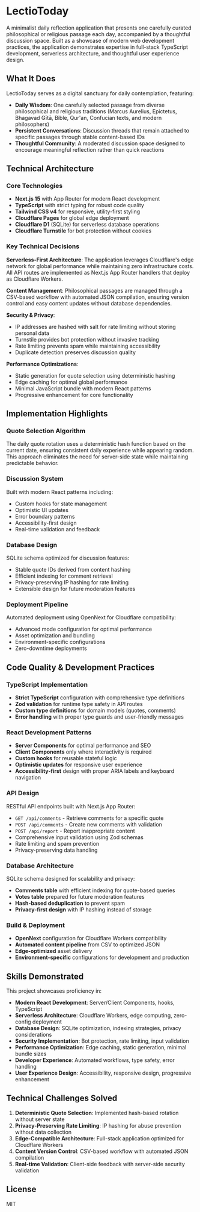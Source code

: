 # LectioToday

A minimalist daily reflection application that presents one carefully curated philosophical or religious passage each day, accompanied by a thoughtful discussion space. Built as a showcase of modern web development practices, the application demonstrates expertise in full-stack TypeScript development, serverless architecture, and thoughtful user experience design.

## What It Does

LectioToday serves as a digital sanctuary for daily contemplation, featuring:

- **Daily Wisdom**: One carefully selected passage from diverse philosophical and religious traditions (Marcus Aurelius, Epictetus, Bhagavad Gītā, Bible, Qur'an, Confucian texts, and modern philosophers)
- **Persistent Conversations**: Discussion threads that remain attached to specific passages through stable content-based IDs
- **Thoughtful Community**: A moderated discussion space designed to encourage meaningful reflection rather than quick reactions

## Technical Architecture

### Core Technologies

- **Next.js 15** with App Router for modern React development
- **TypeScript** with strict typing for robust code quality
- **Tailwind CSS v4** for responsive, utility-first styling
- **Cloudflare Pages** for global edge deployment
- **Cloudflare D1** (SQLite) for serverless database operations
- **Cloudflare Turnstile** for bot protection without cookies

### Key Technical Decisions

**Serverless-First Architecture**: The application leverages Cloudflare's edge network for global performance while maintaining zero infrastructure costs. All API routes are implemented as Next.js App Router handlers that deploy as Cloudflare Workers.

**Content Management**: Philosophical passages are managed through a CSV-based workflow with automated JSON compilation, ensuring version control and easy content updates without database dependencies.

**Security & Privacy**:

- IP addresses are hashed with salt for rate limiting without storing personal data
- Turnstile provides bot protection without invasive tracking
- Rate limiting prevents spam while maintaining accessibility
- Duplicate detection preserves discussion quality

**Performance Optimizations**:

- Static generation for quote selection using deterministic hashing
- Edge caching for optimal global performance
- Minimal JavaScript bundle with modern React patterns
- Progressive enhancement for core functionality

## Implementation Highlights

### Quote Selection Algorithm

The daily quote rotation uses a deterministic hash function based on the current date, ensuring consistent daily experience while appearing random. This approach eliminates the need for server-side state while maintaining predictable behavior.

### Discussion System

Built with modern React patterns including:

- Custom hooks for state management
- Optimistic UI updates
- Error boundary patterns
- Accessibility-first design
- Real-time validation and feedback

### Database Design

SQLite schema optimized for discussion features:

- Stable quote IDs derived from content hashing
- Efficient indexing for comment retrieval
- Privacy-preserving IP hashing for rate limiting
- Extensible design for future moderation features

### Deployment Pipeline

Automated deployment using OpenNext for Cloudflare compatibility:

- Advanced mode configuration for optimal performance
- Asset optimization and bundling
- Environment-specific configurations
- Zero-downtime deployments

## Code Quality & Development Practices

### TypeScript Implementation

- **Strict TypeScript** configuration with comprehensive type definitions
- **Zod validation** for runtime type safety in API routes
- **Custom type definitions** for domain models (quotes, comments)
- **Error handling** with proper type guards and user-friendly messages

### React Development Patterns

- **Server Components** for optimal performance and SEO
- **Client Components** only where interactivity is required
- **Custom hooks** for reusable stateful logic
- **Optimistic updates** for responsive user experience
- **Accessibility-first** design with proper ARIA labels and keyboard navigation

### API Design

RESTful API endpoints built with Next.js App Router:

- `GET /api/comments` - Retrieve comments for a specific quote
- `POST /api/comments` - Create new comments with validation
- `POST /api/report` - Report inappropriate content
- Comprehensive input validation using Zod schemas
- Rate limiting and spam prevention
- Privacy-preserving data handling

### Database Architecture

SQLite schema designed for scalability and privacy:

- **Comments table** with efficient indexing for quote-based queries
- **Votes table** prepared for future moderation features
- **Hash-based deduplication** to prevent spam
- **Privacy-first design** with IP hashing instead of storage

### Build & Deployment

- **OpenNext** configuration for Cloudflare Workers compatibility
- **Automated content pipeline** from CSV to optimized JSON
- **Edge-optimized** asset delivery
- **Environment-specific** configurations for development and production

## Skills Demonstrated

This project showcases proficiency in:

- **Modern React Development**: Server/Client Components, hooks, TypeScript
- **Serverless Architecture**: Cloudflare Workers, edge computing, zero-config deployment
- **Database Design**: SQLite optimization, indexing strategies, privacy considerations
- **Security Implementation**: Bot protection, rate limiting, input validation
- **Performance Optimization**: Edge caching, static generation, minimal bundle sizes
- **Developer Experience**: Automated workflows, type safety, error handling
- **User Experience Design**: Accessibility, responsive design, progressive enhancement

## Technical Challenges Solved

1. **Deterministic Quote Selection**: Implemented hash-based rotation without server state
2. **Privacy-Preserving Rate Limiting**: IP hashing for abuse prevention without data collection
3. **Edge-Compatible Architecture**: Full-stack application optimized for Cloudflare Workers
4. **Content Version Control**: CSV-based workflow with automated JSON compilation
5. **Real-time Validation**: Client-side feedback with server-side security validation

## License

MIT
